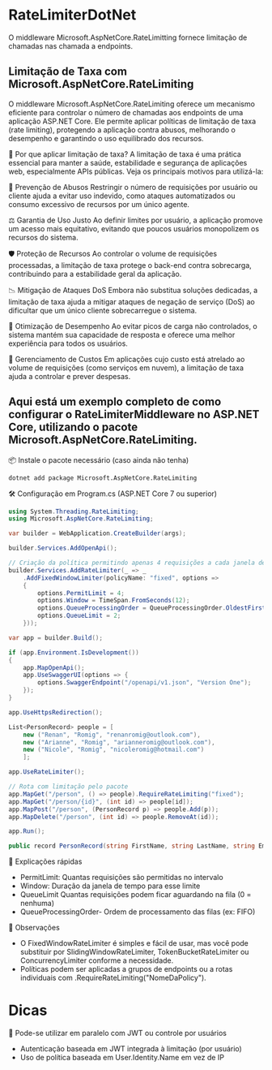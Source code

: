 # RateLimiterDotNet

O middleware Microsoft.AspNetCore.RateLimitting fornece limitação de chamadas nas chamada a endpoints.

## Limitação de Taxa com Microsoft.AspNetCore.RateLimiting

O middleware Microsoft.AspNetCore.RateLimiting oferece um mecanismo eficiente para controlar o número de chamadas aos endpoints de uma aplicação ASP.NET Core. Ele permite aplicar políticas de limitação de taxa (rate limiting), protegendo a aplicação contra abusos, melhorando o desempenho e garantindo o uso equilibrado dos recursos.

🚦 Por que aplicar limitação de taxa?
A limitação de taxa é uma prática essencial para manter a saúde, estabilidade e segurança de aplicações web, especialmente APIs públicas. Veja os principais motivos para utilizá-la:

🔐 Prevenção de Abusos
Restringir o número de requisições por usuário ou cliente ajuda a evitar uso indevido, como ataques automatizados ou consumo excessivo de recursos por um único agente.

⚖️ Garantia de Uso Justo
Ao definir limites por usuário, a aplicação promove um acesso mais equitativo, evitando que poucos usuários monopolizem os recursos do sistema.

🛡️ Proteção de Recursos
Ao controlar o volume de requisições processadas, a limitação de taxa protege o back-end contra sobrecarga, contribuindo para a estabilidade geral da aplicação.

📉 Mitigação de Ataques DoS
Embora não substitua soluções dedicadas, a limitação de taxa ajuda a mitigar ataques de negação de serviço (DoS) ao dificultar que um único cliente sobrecarregue o sistema.

🚀 Otimização de Desempenho
Ao evitar picos de carga não controlados, o sistema mantém sua capacidade de resposta e oferece uma melhor experiência para todos os usuários.

💸 Gerenciamento de Custos
Em aplicações cujo custo está atrelado ao volume de requisições (como serviços em nuvem), a limitação de taxa ajuda a controlar e prever despesas.

## Aqui está um exemplo completo de como configurar o RateLimiterMiddleware no ASP.NET Core, utilizando o pacote Microsoft.AspNetCore.RateLimiting.

📦 Instale o pacote necessário (caso ainda não tenha)

```
dotnet add package Microsoft.AspNetCore.RateLimiting
```

🛠️ Configuração em Program.cs (ASP.NET Core 7 ou superior)

```c#
using System.Threading.RateLimiting;
using Microsoft.AspNetCore.RateLimiting;

var builder = WebApplication.CreateBuilder(args);

builder.Services.AddOpenApi();

// Criação da política permitindo apenas 4 requisições a cada janela de 12 segundos.
builder.Services.AddRateLimiter(_ => _
    .AddFixedWindowLimiter(policyName: "fixed", options =>
    {
        options.PermitLimit = 4;
        options.Window = TimeSpan.FromSeconds(12);
        options.QueueProcessingOrder = QueueProcessingOrder.OldestFirst;
        options.QueueLimit = 2;
    }));

var app = builder.Build();

if (app.Environment.IsDevelopment())
{
    app.MapOpenApi();
    app.UseSwaggerUI(options => {
        options.SwaggerEndpoint("/openapi/v1.json", "Version One");
    });
}

app.UseHttpsRedirection();

List<PersonRecord> people = [
    new ("Renan", "Romig", "renanromig@outlook.com"),
    new ("Arianne", "Romig", "arianneromig@outlook.com"),
    new ("Nicole", "Romig", "nicoleromig@hotmail.com")
    ];

app.UseRateLimiter();

// Rota com limitação pelo pacote
app.MapGet("/person", () => people).RequireRateLimiting("fixed");
app.MapGet("/person/{id}", (int id) => people[id]);
app.MapPost("/person", (PersonRecord p) => people.Add(p));
app.MapDelete("/person", (int id) => people.RemoveAt(id));

app.Run();

public record PersonRecord(string FirstName, string LastName, string Email);
```

📌 Explicações rápidas

- PermitLimit: Quantas requisições são permitidas no intervalo
- Window: Duração da janela de tempo para esse limite
- QueueLimit Quantas requisições podem ficar aguardando na fila (0 = nenhuma)
- QueueProcessingOrder- Ordem de processamento das filas (ex: FIFO)

🚨 Observações

- O FixedWindowRateLimiter é simples e fácil de usar, mas você pode substituir por SlidingWindowRateLimiter, TokenBucketRateLimiter ou ConcurrencyLimiter conforme a necessidade.
- Políticas podem ser aplicadas a grupos de endpoints ou a rotas individuais com .RequireRateLimiting("NomeDaPolicy").

# Dicas

📌 Pode-se utilizar em paralelo com JWT ou controle por usuários

- Autenticação baseada em JWT integrada à limitação (por usuário)
- Uso de política baseada em User.Identity.Name em vez de IP
